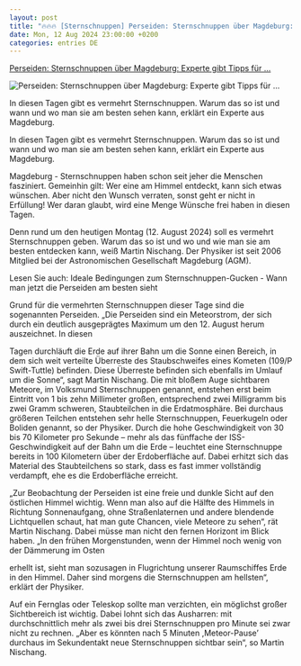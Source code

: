 ```yaml
---
layout: post
title: "🔥🔥🔥 [Sternschnuppen] Perseiden: Sternschnuppen über Magdeburg: Experte gibt Tipps für ..."
date: Mon, 12 Aug 2024 23:00:00 +0200
categories: entries DE
---
```

[Perseiden: Sternschnuppen über Magdeburg: Experte gibt Tipps für ...](https://www.volksstimme.de/lokal/magdeburg/sternschnuppen-uber-magdeburg-experte-gibt-tipps-fur-himmelsgucker-3896970)

![Perseiden: Sternschnuppen über Magdeburg: Experte gibt Tipps für ...](https://bmg-images.forward-publishing.io/2024/08/11/cc903cf1-4cf6-44f7-bb5e-08a3860c0e1a.jpeg?rect=0%2C0%2C2400%2C1600&w=1024)

In diesen Tagen gibt es vermehrt Sternschnuppen. Warum das so ist und wann und wo man sie am besten sehen kann, erklärt ein Experte aus Magdeburg.

In diesen Tagen gibt es vermehrt Sternschnuppen. Warum das so ist und wann und wo man sie am besten sehen kann, erklärt ein Experte aus Magdeburg.

Magdeburg - Sternschnuppen haben schon seit jeher die Menschen fasziniert. Gemeinhin gilt: Wer eine am Himmel entdeckt, kann sich etwas wünschen. Aber nicht den Wunsch verraten, sonst geht er nicht in Erfüllung! Wer daran glaubt, wird eine Menge Wünsche frei haben in diesen Tagen.

Denn rund um den heutigen Montag (12. August 2024) soll es vermehrt Sternschnuppen geben. Warum das so ist und wo und wie man sie am besten entdecken kann, weiß Martin Nischang. Der Physiker ist seit 2006 Mitglied bei der Astronomischen Gesellschaft Magdeburg (AGM).

Lesen Sie auch: Ideale Bedingungen zum Sternschnuppen-Gucken - Wann man jetzt die Perseiden am besten sieht

Grund für die vermehrten Sternschnuppen dieser Tage sind die sogenannten Perseiden. „Die Perseiden sind ein Meteorstrom, der sich durch ein deutlich ausgeprägtes Maximum um den 12. August herum auszeichnet. In diesen

Tagen durchläuft die Erde auf ihrer Bahn um die Sonne einen Bereich, in dem sich weit verteilte Überreste des Staubschweifes eines Kometen (109/P Swift-Tuttle) befinden. Diese Überreste befinden sich ebenfalls im Umlauf um die Sonne“, sagt Martin Nischang. Die mit bloßem Auge sichtbaren Meteore, im Volksmund Sternschnuppen genannt, entstehen erst beim Eintritt von 1 bis zehn Millimeter großen, entsprechend zwei Milligramm bis zwei Gramm schweren, Staubteilchen in die Erdatmosphäre. Bei durchaus größeren Teilchen entstehen sehr helle Sternschnuppen, Feuerkugeln oder Boliden genannt, so der Physiker. Durch die hohe Geschwindigkeit von 30 bis 70 Kilometer pro Sekunde – mehr als das fünffache der ISS-Geschwindigkeit auf der Bahn um die Erde – leuchtet eine Sternschnuppe bereits in 100 Kilometern über der Erdoberfläche auf. Dabei erhitzt sich das Material des Staubteilchens so stark, dass es fast immer vollständig verdampft, ehe es die Erdoberfläche erreicht.

„Zur Beobachtung der Perseiden ist eine freie und dunkle Sicht auf den östlichen Himmel wichtig. Wenn man also auf die Hälfte des Himmels in Richtung Sonnenaufgang, ohne Straßenlaternen und andere blendende Lichtquellen schaut, hat man gute Chancen, viele Meteore zu sehen“, rät Martin Nischang. Dabei müsse man nicht den fernen Horizont im Blick haben. „In den frühen Morgenstunden, wenn der Himmel noch wenig von der Dämmerung im Osten

erhellt ist, sieht man sozusagen in Flugrichtung unserer Raumschiffes Erde in den Himmel. Daher sind morgens die Sternschnuppen am hellsten“, erklärt der Physiker.

Auf ein Fernglas oder Teleskop sollte man verzichten, ein möglichst großer Sichtbereich ist wichtig. Dabei lohnt sich das Ausharren: mit durchschnittlich mehr als zwei bis drei Sternschnuppen pro Minute sei zwar nicht zu rechnen. „Aber es könnten nach 5 Minuten ,Meteor-Pause’ durchaus im Sekundentakt neue Sternschnuppen sichtbar sein“, so Martin Nischang.

